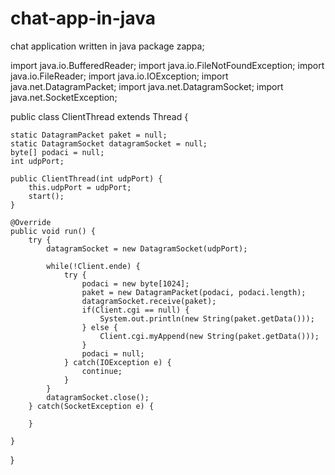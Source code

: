 # chat-app-in-java
chat application written in java
package zappa;

import java.io.BufferedReader;
import java.io.FileNotFoundException;
import java.io.FileReader;
import java.io.IOException;
import java.net.DatagramPacket;
import java.net.DatagramSocket;
import java.net.SocketException;

public class ClientThread extends Thread {
	
	static DatagramPacket paket = null;
	static DatagramSocket datagramSocket = null;
	byte[] podaci = null;
	int udpPort;
	
	public ClientThread(int udpPort) {
		this.udpPort = udpPort;
		start();
	}
	
	@Override
	public void run() {
		try {
			datagramSocket = new DatagramSocket(udpPort);
		
			while(!Client.ende) {
				try {
					podaci = new byte[1024];
					paket = new DatagramPacket(podaci, podaci.length);
					datagramSocket.receive(paket);
					if(Client.cgi == null) {
						System.out.println(new String(paket.getData()));
					} else {
						Client.cgi.myAppend(new String(paket.getData()));
					}
					podaci = null;
				} catch(IOException e) {
					continue;
				}
			}
			datagramSocket.close();
		} catch(SocketException e) {
			
		}

	}
	
}
